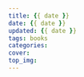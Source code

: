 ```yaml
---
title: {{ date }}
date: {{ date }}
updated: {{ date }}
tags: books
categories:
cover:
top_img:
---
```

